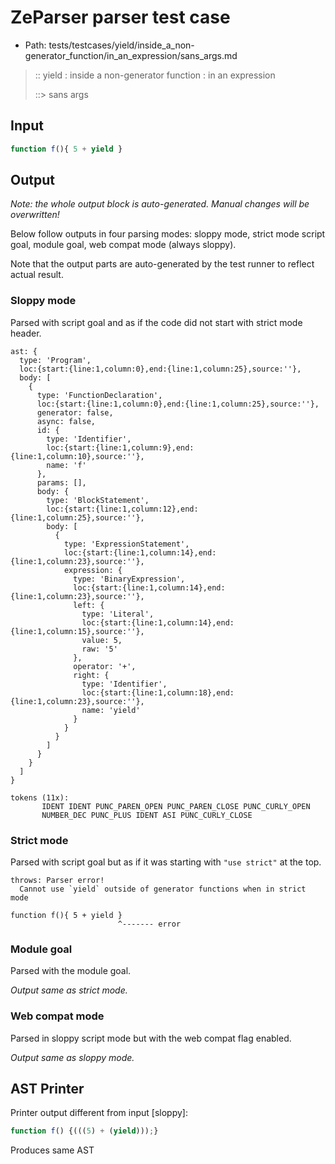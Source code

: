 # ZeParser parser test case

- Path: tests/testcases/yield/inside_a_non-generator_function/in_an_expression/sans_args.md

> :: yield : inside a non-generator function : in an expression
>
> ::> sans args

## Input

`````js
function f(){ 5 + yield }
`````

## Output

_Note: the whole output block is auto-generated. Manual changes will be overwritten!_

Below follow outputs in four parsing modes: sloppy mode, strict mode script goal, module goal, web compat mode (always sloppy).

Note that the output parts are auto-generated by the test runner to reflect actual result.

### Sloppy mode

Parsed with script goal and as if the code did not start with strict mode header.

`````
ast: {
  type: 'Program',
  loc:{start:{line:1,column:0},end:{line:1,column:25},source:''},
  body: [
    {
      type: 'FunctionDeclaration',
      loc:{start:{line:1,column:0},end:{line:1,column:25},source:''},
      generator: false,
      async: false,
      id: {
        type: 'Identifier',
        loc:{start:{line:1,column:9},end:{line:1,column:10},source:''},
        name: 'f'
      },
      params: [],
      body: {
        type: 'BlockStatement',
        loc:{start:{line:1,column:12},end:{line:1,column:25},source:''},
        body: [
          {
            type: 'ExpressionStatement',
            loc:{start:{line:1,column:14},end:{line:1,column:23},source:''},
            expression: {
              type: 'BinaryExpression',
              loc:{start:{line:1,column:14},end:{line:1,column:23},source:''},
              left: {
                type: 'Literal',
                loc:{start:{line:1,column:14},end:{line:1,column:15},source:''},
                value: 5,
                raw: '5'
              },
              operator: '+',
              right: {
                type: 'Identifier',
                loc:{start:{line:1,column:18},end:{line:1,column:23},source:''},
                name: 'yield'
              }
            }
          }
        ]
      }
    }
  ]
}

tokens (11x):
       IDENT IDENT PUNC_PAREN_OPEN PUNC_PAREN_CLOSE PUNC_CURLY_OPEN
       NUMBER_DEC PUNC_PLUS IDENT ASI PUNC_CURLY_CLOSE
`````

### Strict mode

Parsed with script goal but as if it was starting with `"use strict"` at the top.

`````
throws: Parser error!
  Cannot use `yield` outside of generator functions when in strict mode

function f(){ 5 + yield }
                        ^------- error
`````


### Module goal

Parsed with the module goal.

_Output same as strict mode._

### Web compat mode

Parsed in sloppy script mode but with the web compat flag enabled.

_Output same as sloppy mode._

## AST Printer

Printer output different from input [sloppy]:

````js
function f() {(((5) + (yield)));}
````

Produces same AST
